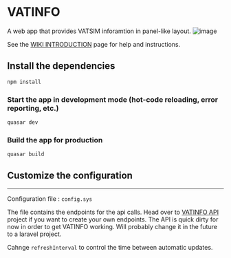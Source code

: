 # VATINFO

A web app that provides VATSIM inforamtion in panel-like layout.
![image](https://user-images.githubusercontent.com/1651764/185201536-26edd561-f583-4e4d-bf4d-26afeb35d0fa.png)


See the [WIKI INTRODUCTION](https://github.com/e4rthdog/vatinfo/wiki/Introduction) page for help and instructions.

## Install the dependencies

```bash
npm install
```

### Start the app in development mode (hot-code reloading, error reporting, etc.)

```bash
quasar dev
```

### Build the app for production

```bash
quasar build
```

## Customize the configuration

---

Configuration file : `config.sys`

The file contains the endpoints for the api calls.
Head over to [VATINFO API](https://github.com/e4rthdog/vatinfo-api) project if you want to create your own endpoints. The API is quick dirty for now in order to get VATINFO working. Will probably change it in the future to a laravel project.

Cahnge `refreshInterval` to control the time between automatic updates.
